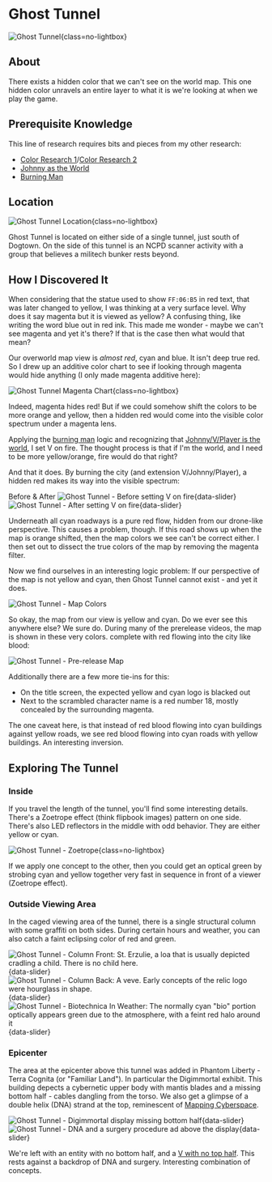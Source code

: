 # Ghost Tunnel

![Ghost Tunnel](assets/ghost-tunnel-header.png){class=no-lightbox}

## About

There exists a hidden color that we can't see on the world map. This one hidden
color unravels an entire layer to what it is we're looking at when we play the
game.

## Prerequisite Knowledge

This line of research requires bits and pieces from my other research:

- [Color Research 1](theory-color-1.md)/[Color Research 2](theory-color-2.md)
- [Johnny as the World](theory-dreamscape.md)
- [Burning Man](research-burningman.md)

## Location

![Ghost Tunnel Location](assets/ghost-tunnel-location.png){class=no-lightbox}

Ghost Tunnel is located on either side of a single tunnel, just south of
Dogtown. On the side of this tunnel is an NCPD scanner activity with a group
that believes a militech bunker rests beyond.

## How I Discovered It

When considering that the statue used to show `FF:06:B5` in red text, that was
later changed to yellow, I was thinking at a very surface level. Why does it
say magenta but it is viewed as yellow? A confusing thing, like writing the
word blue out in red ink. This made me wonder - maybe we can't see magenta and
yet it's there? If that is the case then what would that mean?

Our overworld map view is _almost red_, cyan and blue. It isn't deep true red.
So I drew up an additive color chart to see if looking through magenta would
hide anything (I only made magenta additive here):

![Ghost Tunnel Magenta Chart](assets/ghost-tunnel-magenta-chart.png){class=no-lightbox}

Indeed, magenta hides red! But if we could somehow shift the colors to be more
orange and yellow, then a hidden red would come into the visible color spectrum
under a magenta lens.

Applying the [burning man](research-burningman.md) logic and recognizing that
[Johnny/V/Player is the world](theory-dreamscape.md), I set V on fire. The
thought process is that if I'm the world, and I need to be more yellow/orange,
fire would do that right?

And that it does. By burning the city (and extension V/Johnny/Player), a hidden
red makes its way into the visible spectrum:

Before & After
![Ghost Tunnel - Before setting V on fire](assets/ghost-tunnel-before.png){data-slider}
![Ghost Tunnel - After setting V on fire](assets/ghost-tunnel-after.png){data-slider}

Underneath all cyan roadways is a pure red flow, hidden from our drone-like
perspective. This causes a problem, though. If this road shows up when the map
is orange shifted, then the map colors we see can't be correct either. I then
set out to dissect the true colors of the map by removing the magenta filter.

Now we find ourselves in an interesting logic problem: If our perspective of
the map is not yellow and cyan, then Ghost Tunnel cannot exist - and yet it
does.

![Ghost Tunnel - Map Colors](assets/ghost-tunnel-magenta-filter-removed.webp)

So okay, the map from our view is yellow and cyan. Do we ever see this anywhere
else? We sure do. During many of the prerelease videos, the map is shown in
these very colors. complete with red flowing into the city like blood:

![Ghost Tunnel - Pre-release Map](assets/ghost-tunnel-cyan-yellow-prerelease.webp)

Additionally there are a few more tie-ins for this:

- On the title screen, the expected yellow and cyan logo is blacked out
- Next to the scrambled character name is a red number 18, mostly concealed by
  the surrounding magenta.

The one caveat here, is that instead of red blood flowing into cyan buildings
against yellow roads, we see red blood flowing into cyan roads with yellow
buildings. An interesting inversion.

## Exploring The Tunnel

### Inside

If you travel the length of the tunnel, you'll find some interesting details.
There's a Zoetrope effect (think flipbook images) pattern on one side. There's
also LED reflectors in the middle with odd behavior. They are either yellow or
cyan.

![Ghost Tunnel - Zoetrope](assets/ghost-tunnel-lights.webp){class=no-lightbox}

If we apply one concept to the other, then you could get an optical green by
strobing cyan and yellow together very fast in sequence in front of a viewer
(Zoetrope effect).

### Outside Viewing Area

In the caged viewing area of the tunnel, there is a single structural column
with some graffiti on both sides. During certain hours and weather, you can
also catch a faint eclipsing color of red and green.

![Ghost Tunnel - Column Front: St. Erzulie, a loa that is usually depicted cradling a child. There is no child here.](assets/ghost-tunnel-viewing-area-column-front.png){data-slider}
![Ghost Tunnel - Column Back: A veve. Early concepts of the relic logo were hourglass in shape.](assets/ghost-tunnel-viewing-area-column-back.png){data-slider}
![Ghost Tunnel - Biotechnica In Weather: The normally cyan "bio" portion optically appears green due to the atmosphere, with a feint red halo around it](assets/ghost-tunnel-weather.png){data-slider}

### Epicenter

The area at the epicenter above this tunnel was added in Phantom Liberty -
Terra Cognita (or "Familiar Land"). In particular the Digimmortal exhibit. This
building depects a cybernetic upper body with mantis blades and a missing
bottom half - cables dangling from the torso. We also get a glimpse of a double
helix (DNA) strand at the top, reminescent of [Mapping Cyberspace](alt-cyberspace-mapping.md).

![Ghost Tunnel - Digimmortal display missing bottom half](assets/ghost-tunnel-digimmortal.png){data-slider}
![Ghost Tunnel - DNA and a surgery procedure ad above the display](assets/ghost-tunnel-digimmortal-dna.png){data-slider}

We're left with an entity with no bottom half, and a [V with no top
half](research-burningman.md#a-parallel). This rests against a backdrop of DNA
and surgery. Interesting combination of concepts.
